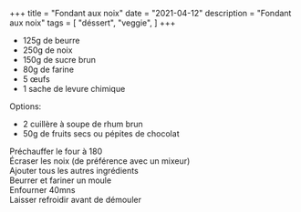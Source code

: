 +++
title = "Fondant aux noix"
date = "2021-04-12"
description = "Fondant aux noix"
tags = [
    "déssert",
    "veggie",
]
+++

* 125g de beurre  
* 250g de noix  
* 150g de sucre brun  
* 80g de farine  
* 5 œufs  
* 1 sache de levure chimique  
  
Options:  
* 2 cuillère à soupe de rhum brun  
* 50g de fruits secs ou pépites de chocolat
  
Préchauffer le four à 180    
Écraser les noix (de préférence avec un mixeur)    
Ajouter tous les autres ingrédients  
Beurrer et fariner un moule  
Enfourner 40mns  
Laisser refroidir avant de démouler  
